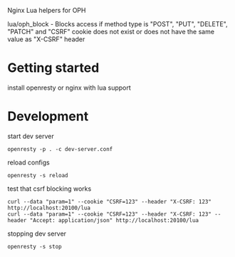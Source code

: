 Nginx Lua helpers for OPH

lua/oph_block - Blocks access if method type is "POST", "PUT", "DELETE", "PATCH" and "CSRF" cookie does not exist or does not have the same value as "X-CSRF" header
  

# Getting started

install openresty or nginx with lua support

# Development

start dev server

    openresty -p . -c dev-server.conf 

reload configs

    openresty -s reload

test that csrf blocking works

    curl --data "param=1" --cookie "CSRF=123" --header "X-CSRF: 123" http://localhost:20100/lua
    curl --data "param=1" --cookie "CSRF=123" --header "X-CSRF: 123" --header "Accept: application/json" http://localhost:20100/lua

stopping dev server

    openresty -s stop